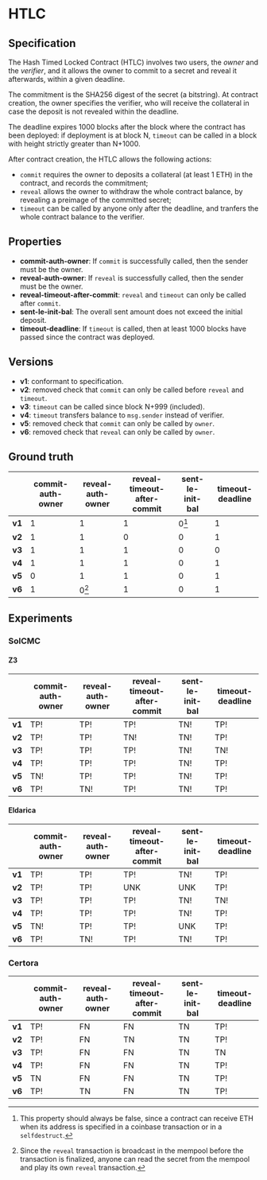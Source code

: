 # HTLC

## Specification
The Hash Timed Locked Contract (HTLC) involves two users, the *owner* and the *verifier*, and it allows the owner to commit to a secret and reveal it afterwards, within a given deadline. 

The commitment is the SHA256 digest of the secret (a bitstring). At contract creation, the owner specifies the verifier, who will receive the collateral in case the deposit is not revealed within the deadline. 

The deadline expires 1000 blocks after the block where the contract has been deployed: if deployment is at block N, `timeout` can be called in a block with height strictly greater than N+1000.

After contract creation, the HTLC allows the following actions:
- `commit` requires the owner to deposits a collateral (at least 1 ETH) in the contract, and records the commitment;
- `reveal` allows the owner to withdraw the whole contract balance, by revealing a preimage of the committed secret;
- `timeout` can be called by anyone only after the deadline, and tranfers the whole contract balance to the verifier.

## Properties
- **commit-auth-owner**: If `commit` is successfully called, then the sender must be the owner.
- **reveal-auth-owner**: If `reveal` is successfully called, then the sender must be the owner.
- **reveal-timeout-after-commit**: `reveal` and `timeout` can only be called after `commit`.
- **sent-le-init-bal**: The overall sent amount does not exceed the initial deposit.
- **timeout-deadline**: If `timeout` is called, then at least 1000 blocks have passed since the contract was deployed.

## Versions
- **v1**: conformant to specification.
- **v2**: removed check that `commit` can only be called before `reveal` and `timeout`.
- **v3**: `timeout` can be called since block N+999 (included).
- **v4**: `timeout` transfers balance to `msg.sender` instead of verifier.
- **v5**: removed check that `commit` can only be called by `owner`.
- **v6**: removed check that `reveal` can only be called by `owner`.

## Ground truth
|        | commit-auth-owner           | reveal-auth-owner           | reveal-timeout-after-commit | sent-le-init-bal            | timeout-deadline            |
|--------|-----------------------------|-----------------------------|-----------------------------|-----------------------------|-----------------------------|
| **v1** | 1                           | 1                           | 1                           | 0[^1]                       | 1                           |
| **v2** | 1                           | 1                           | 0                           | 0                           | 1                           |
| **v3** | 1                           | 1                           | 1                           | 0                           | 0                           |
| **v4** | 1                           | 1                           | 1                           | 0                           | 1                           |
| **v5** | 0                           | 1                           | 1                           | 0                           | 1                           |
| **v6** | 1                           | 0[^2]                       | 1                           | 0                           | 1                           |
 
[^1]: This property should always be false, since a contract can receive ETH when its address is specified in a coinbase transaction or in a `selfdestruct`.
[^2]: Since the `reveal` transaction is broadcast in the mempool before the transaction is finalized, anyone can read the secret from the mempool and play its own `reveal` transaction.

## Experiments
### SolCMC
#### Z3
|        | commit-auth-owner           | reveal-auth-owner           | reveal-timeout-after-commit | sent-le-init-bal            | timeout-deadline            |
|--------|-----------------------------|-----------------------------|-----------------------------|-----------------------------|-----------------------------|
| **v1** | TP!                         | TP!                         | TP!                         | TN!                         | TP!                         |
| **v2** | TP!                         | TP!                         | TN!                         | TN!                         | TP!                         |
| **v3** | TP!                         | TP!                         | TP!                         | TN!                         | TN!                         |
| **v4** | TP!                         | TP!                         | TP!                         | TN!                         | TP!                         |
| **v5** | TN!                         | TP!                         | TP!                         | TN!                         | TP!                         |
| **v6** | TP!                         | TN!                         | TP!                         | TN!                         | TP!                         |
 

#### Eldarica
|        | commit-auth-owner           | reveal-auth-owner           | reveal-timeout-after-commit | sent-le-init-bal            | timeout-deadline            |
|--------|-----------------------------|-----------------------------|-----------------------------|-----------------------------|-----------------------------|
| **v1** | TP!                         | TP!                         | TP!                         | TN!                         | TP!                         |
| **v2** | TP!                         | TP!                         | UNK                         | UNK                         | TP!                         |
| **v3** | TP!                         | TP!                         | TP!                         | TN!                         | TN!                         |
| **v4** | TP!                         | TP!                         | TP!                         | TN!                         | TP!                         |
| **v5** | TN!                         | TP!                         | TP!                         | UNK                         | TP!                         |
| **v6** | TP!                         | TN!                         | TP!                         | TN!                         | TP!                         |
 


### Certora
|        | commit-auth-owner           | reveal-auth-owner           | reveal-timeout-after-commit | sent-le-init-bal            | timeout-deadline            |
|--------|-----------------------------|-----------------------------|-----------------------------|-----------------------------|-----------------------------|
| **v1** | TP!                         | FN                          | FN                          | TN                          | TP!                         |
| **v2** | TP!                         | FN                          | TN                          | TN                          | TP!                         |
| **v3** | TP!                         | FN                          | FN                          | TN                          | TN                          |
| **v4** | TP!                         | FN                          | FN                          | TN                          | TP!                         |
| **v5** | TN                          | FN                          | FN                          | TN                          | TP!                         |
| **v6** | TP!                         | TN                          | FN                          | TN                          | TP!                         |
 

